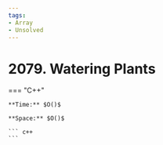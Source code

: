```yaml
---
tags:
- Array
- Unsolved
---
```



# 2079. Watering Plants

=== "C++"

    **Time:** $O()$

    **Space:** $O()$

    ``` c++
    ```